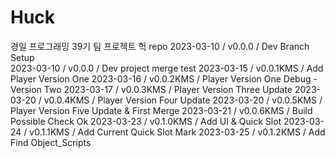# Huck

경일 프로그래밍 39기 팀 프로젝트 헉 repo
2023-03-10 / v0.0.0 / Dev Branch Setup  
2023-03-10 / v0.0.0 / Dev project merge test
2023-03-15 / v0.0.1KMS / Add Player Version One
2023-03-16 / v0.0.2KMS / Player Version One Debug - Version Two
2023-03-17 / v0.0.3KMS / Player Version Three Update
2023-03-20 / v0.0.4KMS / Player Version Four Update
2023-03-20 / v0.0.5KMS / Player Version Five Update & First Merge
2023-03-21 / v0.0.6KMS / Build Possible Check Ok
2023-03-23 / v0.1.0KMS / Add UI & Quick Slot
2023-03-24 / v0.1.1KMS / Add Current Quick Slot Mark
2023-03-25 / v0.1.2KMS / Add Find Object_Scripts
